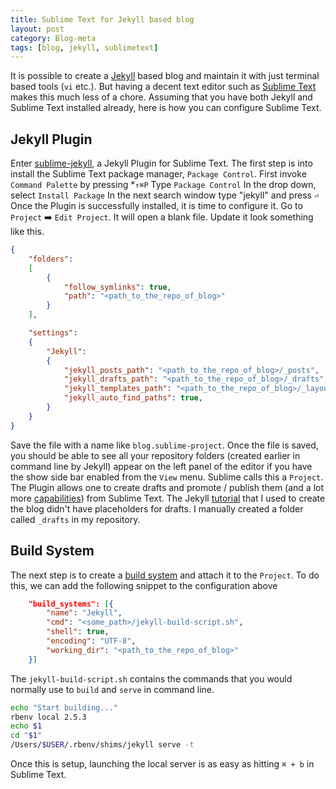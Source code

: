 ```yaml
---
title: Sublime Text for Jekyll based blog
layout: post
category: Blog-meta
tags: [blog, jekyll, sublimetext]
---
```

It is possible to create a [Jekyll] based blog and maintain it with just terminal based tools (`vi` etc.). But having a decent text editor such as [Sublime Text] makes this much less of a chore. Assuming that you have both Jekyll and Sublime Text installed already, here is how you can configure Sublime Text.


## Jekyll Plugin ##
Enter [sublime-jekyll], a Jekyll Plugin for Sublime Text. The first step is into install the Sublime Text package manager, `Package Control`. 
    First invoke `Command Palette` by pressing *`↑⌘P`
    Type `Package Control`
    In the drop down, select `Install Package`
    In the next search window type "jekyll" and press `⏎`
Once the Plugin is successfully installed, it is time to configure it. Go to `Project` ➡️ `Edit Project`. It will open a blank file. Update it look something like this.
```json
{
    "folders":
    [
        {
            "follow_symlinks": true,
            "path": "<path_to_the_repo_of_blog>"
        }
    ],

    "settings":
    {
        "Jekyll":   
        {
            "jekyll_posts_path": "<path_to_the_repo_of_blog>/_posts",
            "jekyll_drafts_path": "<path_to_the_repo_of_blog>/_drafts",
            "jekyll_templates_path": "<path_to_the_repo_of_blog>/_layouts",
            "jekyll_auto_find_paths": true,
        }
    }
}
```
Save the file with a name like `blog.sublime-project`. Once the file is saved, you should be able to see all your repository folders (created earlier in command line by Jekyll) appear on the left panel of the editor if you have the show side bar enabled from the `View` menu. Sublime calls this a `Project`. The Plugin allows one to create drafts and promote / publish them (and a lot more [capabilities]) from Sublime Text. The Jekyll [tutorial] that I used to create the blog didn't have placeholders for drafts. I manually created a folder called `_drafts` in my repository.  


## Build System ##
The next step is to create a [build system] and attach it to the `Project`. To do this, we can add the following snippet to the configuration above
```json
    "build_systems": [{
        "name": "Jekyll",
        "cmd": "<some_path>/jekyll-build-script.sh",
        "shell": true,
        "encoding": "UTF-8",
        "working_dir": "<path_to_the_repo_of_blog>"
    }]
```
The `jekyll-build-script.sh` contains the commands that you would normally use to `build` and `serve` in command line.

```sh
echo "Start building..."
rbenv local 2.5.3
echo $1
cd "$1"
/Users/$USER/.rbenv/shims/jekyll serve -t
```
Once this is setup, launching the local server is as easy as hitting `⌘ + b` in Sublime Text.

[Jekyll]:https://jekyllrb.com
[Sublime Text]: https://www.sublimetext.com
[sublime-jekyll]: https://packagecontrol.io/packages/Jekyll
[tutorial]: https://jekyllrb.com/docs/step-by-step/01-setup/
[build system]: https://www.sublimetext.com/docs/3/build_systems.html
[capabilities]: https://sublime-jekyll.readthedocs.io/en/latest/commands.html